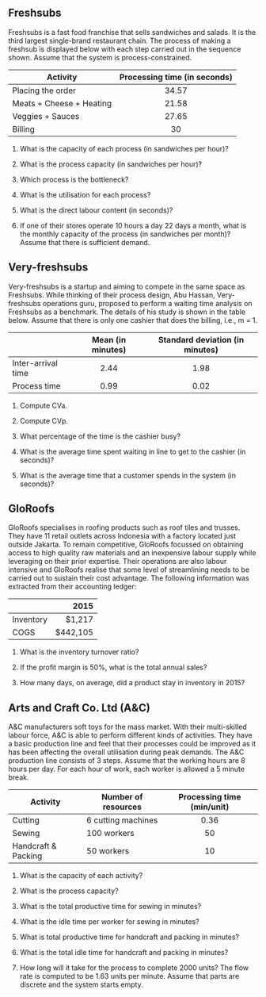 ## Freshsubs
Freshsubs is a fast food franchise that sells sandwiches and salads. It is the third largest single-brand restaurant chain. The process of making a freshsub is displayed 
below with each step carried out in the sequence shown. Assume that the system
is process-constrained.

| Activity | Processing time (in seconds) |
|----------|:------------------------------:|
| Placing the order | 34.57 |
| Meats + Cheese + Heating | 21.58 |
| Veggies + Sauces | 27.65 |
| Billing | 30 |

1. What is the capacity of each process (in sandwiches per hour)?

2. What is the process capacity (in sandwiches per hour)?

3. Which process is the bottleneck?

4. What is the utilisation for each process?

5. What is the direct labour content (in seconds)?

6. If one of their stores operate 10 hours a day 22 days a month, what is the monthly capacity of the process (in sandwiches per month)? Assume that there is sufficient demand.

## Very-freshsubs
Very-freshsubs is a startup and aiming to compete in the same space as Freshsubs. While thinking of their process design, Abu Hassan, Very-freshsubs operations
guru, proposed to perform a waiting time analysis on Freshsubs as a benchmark. The details of his study is shown in the table below. Assume that there is only
one cashier that does the billing, i.e., m = 1.

| | Mean (in minutes) | Standard deviation (in minutes) |
|-----|:-----:|:-----:|
| Inter-arrival time | 2.44 | 1.98 |
| Process time | 0.99 | 0.02 |

1. Compute CVa.

2. Compute CVp.

3. What percentage of the time is the cashier busy?

4. What is the average time spent waiting in line to get to the cashier (in seconds)?

5. What is the average time that a customer spends in the system (in seconds)?

## GloRoofs
GloRoofs specialises in roofing products such as roof tiles and trusses. They have 11 retail outlets across Indonesia with a factory located just outside
Jakarta. To remain competitive, GloRoofs focussed on obtaining access to high quality raw materials and an inexpensive labour supply while leveraging on their
prior expertise. Their operations are also labour intensive and GloRoofs realise that some level of streamlining needs to be carried out to sustain their cost
advantage. The following information was extracted from their accounting ledger:

| | 2015 |
|-----|-----:|
| Inventory | $1,217 |
| COGS | $442,105 |

1. What is the inventory turnover ratio?

2. If the profit margin is 50%, what is the total annual sales?

3. How many days, on average, did a product stay in inventory in 2015?

## Arts and Craft Co. Ltd (A&C)
A&C manufacturers soft toys for the mass market. With their multi-skilled labour force, A&C is able to perform different kinds of activities.
They have a basic production line and feel that their processes could be improved as it has been affecting the overall utilisation during peak demands. The A&C
production line consists of 3 steps. Assume that the working hours are 8 hours per day. For each hour of work, each worker is allowed a 5 minute break.

| Activity | Number of resources | Processing time (min/unit) |
|-----|-----|:-----:|
| Cutting | 6 cutting machines | 0.36 |
| Sewing | 100 workers | 50 |
| Handcraft & Packing | 50 workers | 10 |

1. What is the capacity of each activity?

2. What is the process capacity?

3. What is the total productive time for sewing in minutes?

4. What is the idle time per worker for sewing in minutes?

5. What is total productive time for handcraft and packing in minutes?

6. What is the total idle time for handcraft and packing in minutes?

7. How long will it take for the process to complete 2000 units? The flow rate is computed to be 1.63 units per minute. Assume that parts are discrete and the
system starts empty.
